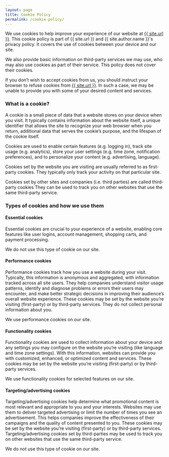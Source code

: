 ```yaml
---
layout: page
title: Cookie Policy
permalink: /cookie-policy/
---
```


<p>We use cookies to help improve your experience of our website at <a href="{{ site.url }}">{{ site.url }}</a>. This cookie policy is part of {{ site.url }} and {{ site.author.name }}&#39;s privacy policy. It covers the use of cookies between your device and our site. </p>
<p>We also provide basic information on third-party services we may use, who may also use cookies as part of their service. This policy does not cover their cookies. </p>
<p>If you don’t wish to accept cookies from us, you should instruct your browser to refuse cookies from <a href="{{ site.url }}">{{ site.url }}</a>. In such a case, we may be unable to provide you with some of your desired content and services. </p>
<h3>What is a cookie?</h3>
<p>A cookie is a small piece of data that a website stores on your device when you visit. It typically contains information about the website itself, a unique identifier that allows the site to recognize your web browser when you return, additional data that serves the cookie’s purpose, and the lifespan of the cookie itself. </p>
<p>Cookies are used to enable certain features (e.g. logging in), track site usage (e.g. analytics), store your user settings (e.g. time zone, notification preferences), and to personalize your content (e.g. advertising, language). </p>
<p>Cookies set by the website you are visiting are usually referred to as first-party cookies. They typically only track your activity on that particular site. </p>
<p>Cookies set by other sites and companies (i.e. third parties) are called third-party cookies They can be used to track you on other websites that use the same third-party service. </p>
<h3>Types of cookies and how we use them</h3>
<h4>Essential cookies</h4>
<p>Essential cookies are crucial to your experience of a website, enabling core features like user logins, account management, shopping carts, and payment processing. </p>
<p>We do not use this type of cookie on our site. </p>
<h4>Performance cookies</h4>
<p>Performance cookies track how you use a website during your visit. Typically, this information is anonymous and aggregated, with information tracked across all site users. They help companies understand visitor usage patterns, identify and diagnose problems or errors their users may encounter, and make better strategic decisions in improving their audience’s overall website experience. These cookies may be set by the website you’re visiting (first-party) or by third-party services. They do not collect personal information about you. </p>
<p>We use performance cookies on our site. </p>
<h4>Functionality cookies</h4>
<p>Functionality cookies are used to collect information about your device and any settings you may configure on the website you’re visiting (like language and time zone settings). With this information, websites can provide you with customized, enhanced, or optimized content and services. These cookies may be set by the website you’re visiting (first-party) or by third-party services. </p>
<p>We use functionality cookies for selected features on our site. </p>
<h4>Targeting/advertising cookies</h4>
<p>Targeting/advertising cookies help determine what promotional content is most relevant and appropriate to you and your interests. Websites may use them to deliver targeted advertising or limit the number of times you see an advertisement. This helps companies improve the effectiveness of their campaigns and the quality of content presented to you. These cookies may be set by the website you’re visiting (first-party) or by third-party services. Targeting/advertising cookies set by third-parties may be used to track you on other websites that use the same third-party service. </p>
<p>We do not use this type of cookie on our site. </p>
